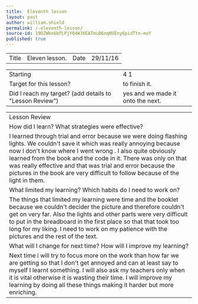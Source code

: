```yaml
---
title:  Eleventh lesson
layout: post
author: william.shield
permalink: /-eleventh-lesson/
source-id: 19OZWbe6bPLPjYQ4WJKEATmuO6nqNVEny6pidTtn-moY
published: true
---
```

<table>
  <tr>
    <td>Title</td>
    <td>Eleven lesson.</td>
    <td>Date</td>
    <td>29/11/16</td>
  </tr>
</table>


<table>
  <tr>
    <td>Starting </td>
    <td>4 1</td>
  </tr>
  <tr>
    <td>Target for this lesson?</td>
    <td>to finish it.</td>
  </tr>
  <tr>
    <td>Did I reach my target? 
(add details to "Lesson Review")</td>
    <td>yes and we made it onto the next.</td>
  </tr>
</table>


 

<table>
  <tr>
    <td>Lesson Review</td>
  </tr>
  <tr>
    <td>How did I learn? What strategies were effective? </td>
  </tr>
  <tr>
    <td>I learned through trial and error because we were doing flashing lights. We couldn't save it which was really annoying because now I don't know where I went wrong . I also quite obviously learned from the book and the code in it. There was only on that was really effective and that was trial and error because the pictures in the book are very difficult to follow because of the light in them.</td>
  </tr>
  <tr>
    <td>What limited my learning? Which habits do I need to work on? </td>
  </tr>
  <tr>
    <td>The things that limited my learning were time and the booklet because we couldn't decider the picture and therefore couldn't get on very far. Also the lights and other parts were very difficult to put in the breadboard in the first place so that that took too long for my liking. I need to work on my patience with the pictures and the rest of the text.</td>
  </tr>
  <tr>
    <td>What will I change for next time? How will I improve my learning?</td>
  </tr>
  <tr>
    <td>Next time i will try to focus more on the work than how far we are getting so that I don't get annoyed and can at least say to myself I learnt something. I will also ask my teachers only when it is vital otherwise it is wasting their time. I will improve my learning by doing all these things making it harder but more enriching.
</td>
  </tr>
</table>


